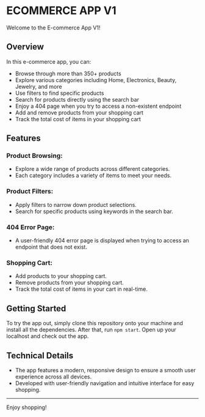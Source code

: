 # ECOMMERCE APP V1

Welcome to the E-commerce App V1!

## Overview

In this e-commerce app, you can:

- Browse through more than 350+ products
- Explore various categories including Home, Electronics, Beauty, Jewelry, and more
- Use filters to find specific products
- Search for products directly using the search bar
- Enjoy a 404 page when you try to access a non-existent endpoint
- Add and remove products from your shopping cart
- Track the total cost of items in your shopping cart

## Features

### Product Browsing:

- Explore a wide range of products across different categories.
- Each category includes a variety of items to meet your needs.

### Product Filters:

- Apply filters to narrow down product selections.
- Search for specific products using keywords in the search bar.

### 404 Error Page:

- A user-friendly 404 error page is displayed when trying to access an endpoint that does not exist.

### Shopping Cart:

- Add products to your shopping cart.
- Remove products from your shopping cart.
- Track the total cost of items in your cart in real-time.

## Getting Started

To try the app out, simply clone this repository onto your machine and install all the dependencies. After that, run `npm start`. Open up your localhost and check out the app.

## Technical Details

- The app features a modern, responsive design to ensure a smooth user experience across all devices.
- Developed with user-friendly navigation and intuitive interface for easy shopping.

---

Enjoy shopping!
